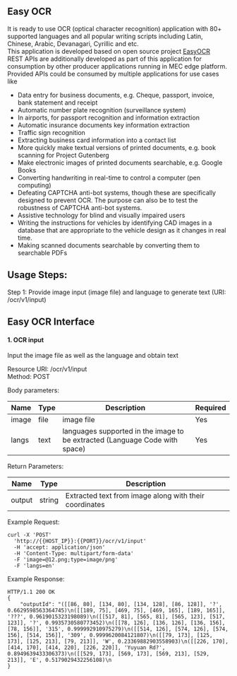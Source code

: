 Easy OCR
---------------
It is ready to use OCR (optical character recognition) application with 80+ supported languages and all popular writing scripts including Latin, Chinese, Arabic, Devanagari, Cyrillic and etc.<br>
This application is developed based on open source project [EasyOCR](https://github.com/JaidedAI/EasyOCR)<br>
REST APIs are additionally developed as part of this application for consumption by other producer applications running in MEC edge platform.<br>
Provided APIs could be consumed by multiple applications for use cases like <br>

- Data entry for business documents, e.g. Cheque, passport, invoice, bank statement and receipt
- Automatic number plate recognition (surveillance system)
- In airports, for passport recognition and information extraction
- Automatic insurance documents key information extraction
- Traffic sign recognition
- Extracting business card information into a contact list
- More quickly make textual versions of printed documents, e.g. book scanning for Project Gutenberg
- Make electronic images of printed documents searchable, e.g. Google Books
- Converting handwriting in real-time to control a computer (pen computing)
- Defeating CAPTCHA anti-bot systems, though these are specifically designed to prevent OCR. The purpose can also be to test the robustness of CAPTCHA anti-bot systems.
- Assistive technology for blind and visually impaired users
- Writing the instructions for vehicles by identifying CAD images in a database that are appropriate to the vehicle design as it changes in real time.
- Making scanned documents searchable by converting them to searchable PDFs

Usage Steps:
--------------
Step 1: Provide image input (image file) and language to generate text (URI: /ocr/v1/input) <br>

Easy OCR Interface 
----------------
<h4>1. OCR input</h4>
Input the image file as well as the language and obtain text <br>

Resource URI: /ocr/v1/input<br>
Method: POST<br>

Body parameters:

| Name          | Type                        | Description              | Required      |
| ------------- | --------------------------- | ------------------------ | ------------- |
| image    | file                      | image file   | Yes |
| langs    | text                      | languages supported  in the image to be extracted (Language Code with space) | Yes |

Return Parameters:

| Name          | Type                        | Description              |
| ------------- | --------------------------- | ------------------------ |
| output     | string                     | Extracted text from image along with their coordinates                  |

Example Request:

```
curl -X 'POST'
  'http://{{HOST_IP}}:{{PORT}}/ocr/v1/input'
  -H 'accept: application/json'
  -H 'Content-Type: multipart/form-data'
  -F 'image=@12.png;type=image/png'
  -F 'langs=en'
```

Example Response:

```
HTTP/1.1 200 OK
{
    "outputId": "([[86, 80], [134, 80], [134, 128], [86, 128]], '?', 0.6629598563364745)\n([[189, 75], [469, 75], [469, 165], [189, 165]], '???', 0.9619015323198089)\n([[517, 81], [565, 81], [565, 123], [517, 123]], '?', 0.9935730580773452)\n([[78, 126], [136, 126], [136, 156], [78, 156]], '315', 0.999992910975279)\n([[514, 126], [574, 126], [574, 156], [514, 156]], '309', 0.9999620084121807)\n([[79, 173], [125, 173], [125, 213], [79, 213]], 'W', 0.23369882903558903)\n([[226, 170], [414, 170], [414, 220], [226, 220]], 'Yuyuan Rd?', 0.8949639433306373)\n([[529, 173], [569, 173], [569, 213], [529, 213]], 'E', 0.5179029432256108)\n
}
```